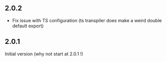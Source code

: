 ## 2.0.2


- Fix issue with TS configuration (ts transpiler does make a weird double default export)

## 2.0.1

Initial version (why not start at 2.0.1 !)
